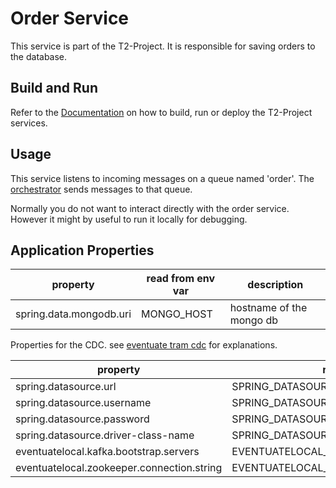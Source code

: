 # Order Service

This service is part of the T2-Project.
It is responsible for saving orders to the database.

## Build and Run

Refer to the [Documentation](https://t2-documentation.readthedocs.io/en/latest/microservices/deploy.html) on how to build, run or deploy the T2-Project services.

## Usage

This service listens to incoming messages on a queue named 'order'.
The [orchestrator](https://github.com/t2-project/orchestrator) sends messages to that queue.

Normally you do not want to interact directly with the order service.
However it might by useful to run it locally for debugging.

## Application Properties

| property | read from env var | description |
| -------- | ----------------- | ----------- |
| spring.data.mongodb.uri | MONGO_HOST | hostname of the mongo db |

Properties for the CDC.
see  [eventuate tram cdc](https://eventuate.io/docs/manual/eventuate-tram/latest/getting-started-eventuate-tram.html) for explanations.

| property | read from env var |
| -------- | ----------------- |
| spring.datasource.url | SPRING_DATASOURCE_URL |
| spring.datasource.username | SPRING_DATASOURCE_USERNAME |
| spring.datasource.password | SPRING_DATASOURCE_PASSWORD |
| spring.datasource.driver-class-name | SPRING_DATASOURCE_DRIVER_CLASS_NAME |
| eventuatelocal.kafka.bootstrap.servers | EVENTUATELOCAL_KAFKA_BOOTSTRAP_SERVERS |
| eventuatelocal.zookeeper.connection.string | EVENTUATELOCAL_ZOOKEEPER_CONNECTION_STRING |
